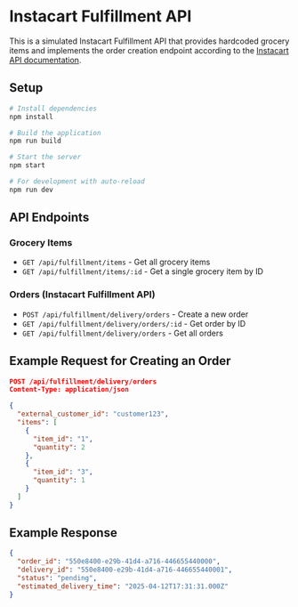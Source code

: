 # Instacart Fulfillment API

This is a simulated Instacart Fulfillment API that provides hardcoded grocery items and implements the order creation endpoint according to the [Instacart API documentation](https://docs.instacart.com/connect/api/fulfillment/delivery/create_order).

## Setup

```bash
# Install dependencies
npm install

# Build the application
npm run build

# Start the server
npm start

# For development with auto-reload
npm run dev
```

## API Endpoints

### Grocery Items

- `GET /api/fulfillment/items` - Get all grocery items
- `GET /api/fulfillment/items/:id` - Get a single grocery item by ID

### Orders (Instacart Fulfillment API)

- `POST /api/fulfillment/delivery/orders` - Create a new order
- `GET /api/fulfillment/delivery/orders/:id` - Get order by ID
- `GET /api/fulfillment/delivery/orders` - Get all orders

## Example Request for Creating an Order

```json
POST /api/fulfillment/delivery/orders
Content-Type: application/json

{
  "external_customer_id": "customer123",
  "items": [
    {
      "item_id": "1",
      "quantity": 2
    },
    {
      "item_id": "3",
      "quantity": 1
    }
  ]
}
```

## Example Response

```json
{
  "order_id": "550e8400-e29b-41d4-a716-446655440000",
  "delivery_id": "550e8400-e29b-41d4-a716-446655440001",
  "status": "pending",
  "estimated_delivery_time": "2025-04-12T17:31:31.000Z"
}
```
